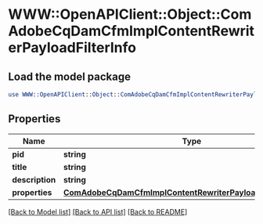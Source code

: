 # WWW::OpenAPIClient::Object::ComAdobeCqDamCfmImplContentRewriterPayloadFilterInfo

## Load the model package
```perl
use WWW::OpenAPIClient::Object::ComAdobeCqDamCfmImplContentRewriterPayloadFilterInfo;
```

## Properties
Name | Type | Description | Notes
------------ | ------------- | ------------- | -------------
**pid** | **string** |  | [optional] 
**title** | **string** |  | [optional] 
**description** | **string** |  | [optional] 
**properties** | [**ComAdobeCqDamCfmImplContentRewriterPayloadFilterProperties**](ComAdobeCqDamCfmImplContentRewriterPayloadFilterProperties.md) |  | [optional] 

[[Back to Model list]](../README.md#documentation-for-models) [[Back to API list]](../README.md#documentation-for-api-endpoints) [[Back to README]](../README.md)


